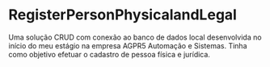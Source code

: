# RegisterPersonPhysicalandLegal
Uma solução CRUD com conexão ao banco de dados local desenvolvida no início do meu estágio na empresa AGPR5 Automação e Sistemas. Tinha como objetivo efetuar o cadastro de pessoa física e jurídica.
